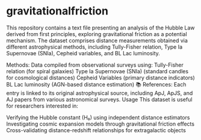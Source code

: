 # gravitationalfriction
This repository contains a text file presenting an analysis of the Hubble Law derived from first principles, exploring gravitational friction as a potential mechanism. The dataset comprises distance measurements obtained via different astrophysical methods, including Tully-Fisher relation, Type Ia Supernovae (SNIa), Cepheid variables, and BL Lac luminosity.

Methods: Data compiled from observational surveys using:
Tully-Fisher relation (for spiral galaxies)
Type Ia Supernovae (SNIa) (standard candles for cosmological distances)
Cepheid Variables (primary distance indicators)
BL Lac luminosity (AGN-based distance estimation)
📚 References: Each entry is linked to its original astrophysical source, including ApJ, ApJS, and AJ papers from various astronomical surveys.
Usage
This dataset is useful for researchers interested in:

Verifying the Hubble constant (H₀) using independent distance estimators
Investigating cosmic expansion models through gravitational friction effects
Cross-validating distance-redshift relationships for extragalactic objects
